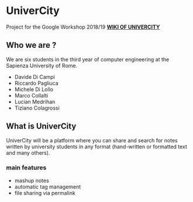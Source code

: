 # UniverCity
Project for the Google Workshop 2018/19
[__WIKI OF UNIVERCITY__](https://github.com/davidedc97/UniverCity/wiki "Wiki of UniverCity")

## Who we are ?
We are six students in the third year of computer engineering at the Sapienza University of Rome.
- Davide Di Campi
- Riccardo Pagliuca
- Michele Di Lollo
- Marco Collalti
- Lucian Medrihan
- Tiziano Colagrossi

## What is UniverCity
UniverCity will be a platform where you can share and search for notes written by university students in any format (hand-written or formatted text and many others).

### main features
- mashup notes
- automatic tag management
- file sharing via permalink
